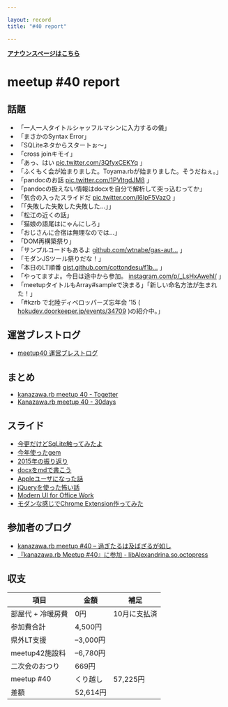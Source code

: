 ```yaml
---

layout: record
title: "#40 report"

---
```


<p> <a href="./"><strong>アナウンスページはこちら</strong></a></p>

meetup #40 report
==================

話題
----

-   「一人一人タイトルシャッフルマシンに入力するの儀」
-   「まさかのSyntax Error」
-   「SQLiteネタからスタートぉ〜」
-   「cross joinキモイ」
-   「あっ、はい
    [pic.twitter.com/3QfyxCEKYq](https://twitter.com/wtnabe/status/675538764060450816/photo/1)
    」
-   「ふくもく会が始まりました。Toyama.rbが始まりました。そうだねぇ。」
-   「pandocのお話
    [pic.twitter.com/1PVltgdJM8](https://twitter.com/wtnabe/status/675541146764898304/photo/1)
    」
-   「pandocの扱えない情報はdocxを自分で解析して突っ込むってか」
-   「気合の入ったスライドだ
    [pic.twitter.com/l6IpF5VazO](https://twitter.com/wtnabe/status/675545994528882688/photo/1)
    」
-   「「失敗した失敗した失敗した…」」
-   「松江の近くの話」
-   「猫娘の語尾はにゃんにしろ」
-   「おじさんに合宿は無理なのでは…」
-   「DOM再構築祭り」
-   「サンプルコードもあるよ
    [github.com/wtnabe/gas-aut…](https://github.com/wtnabe/gas-auto-complete-sample)
    」
-   「モダンJSツール祭りだな！」
-   「本日のLT順番
    [gist.github.com/cottondesu/f1b…](https://gist.github.com/cottondesu/f1bd23fed7faf4c3be6a)
    」
-   「やってますよ。今日は途中から参加。
    [instagram.com/p/_LsHxAwehI/](https://www.instagram.com/p/_LsHxAwehI/)
    」
-   「meetupタイトルもArray#sampleで決まる」「新しい命名方法が生まれた！」
-   「#kzrb で北陸ディベロッパーズ忘年会 ’15 (
    [hokudev.doorkeeper.jp/events/34709](https://hokudev.doorkeeper.jp/events/34709)
    )の紹介中。」

運営ブレストログ
----------------

-   [meetup40
    運営ブレストログ](https://github.com/kanazawarb/meetup/wiki/meetup-40-%E9%81%8B%E7%94%A8%E3%83%96%E3%83%AC%E3%82%B9%E3%83%88%E3%83%AD%E3%82%B0)

まとめ
------

-   [kanazawa.rb meetup 40 - Togetter](http://togetter.com/li/912135)
-   [Kanazawa.rb meetup 40 - 30days](http://30d.jp/kzrb/30)

スライド
--------

-   [今更だけどSqLite触ってみたよ](http://www.slideshare.net/cottondesu/sqlite-56074858)
-   [今年使ったgem](http://www.slideshare.net/MakotoTakebayashi1/kanazawarb-lt-gem)
-   [2015年の振り返り](http://www.slideshare.net/MakotoTakebayashi1/kanazawarb-40-lt)
-   [docxをmdで書こう](http://www.slideshare.net/yizawa/docxmd)
-   [Appleユーザになった話](http://www.slideshare.net/hi1280/apple-56074821)
-   [jQueryを使った怖い話](https://speakerdeck.com/noboru/jquerywoshi-tutabu-ihua)
-   [Modern UI for Office
    Work](https://speakerdeck.com/wtnabe/modern-ui-for-office-work)
-   [モダンな感じでChrome
    Extension作ってみた](http://www.slideshare.net/takumimurano505/chrome-extension-56074574)

参加者のブログ
--------------

-   [kanazawa.rb meetup #40 –
    過ぎたるは及ばざるが如し](http://cotton-desu.hatenablog.com/entry/2015/12/13/154923)
-   [『kanazawa.rb Meetup #40』に参加 -
    libAlexandrina.so.octopress](http://octopress.phalanxware.com/blog/2015/12/13/kanazawa-rb-meetup-40-ni-sanka/)

収支
----

 | 項目 | 金額 | 補足
 | ---------------------- | ---------- | --------------
 | 部屋代 + 冷暖房費 | 0円 | 10月に支払済
 | 参加費合計 | 4,500円 | 
 | 県外LT支援 | –3,000円 | 
 | meetup42施設料 | –6,780円 | 
 | 二次会のおつり | 669円 | 
 | meetup #40 | くり越し | 57,225円 | 
 | 差額 | 52,614円 | 


